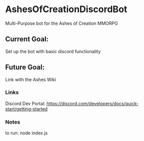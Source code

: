 # AshesOfCreationDiscordBot
 Multi-Purpose bot for the Ashes of Creation MMORPG

## Current Goal:
 Set up the bot with basic discord functionality

## Future Goal: 
 Link with the Ashes Wiki







 ### Links
  Discord Dev Portal: https://discord.com/developers/docs/quick-start/getting-started

### Notes
 to run: node index.js